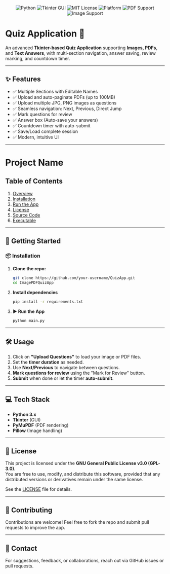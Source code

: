 <p align="center">
  <img src="https://img.shields.io/badge/Made%20with-Python%203.10-blue.svg" alt="Python">
  <img src="https://img.shields.io/badge/GUI-Tkinter-lightgrey.svg" alt="Tkinter GUI">
  <img src="https://img.shields.io/badge/License-MIT-brightgreen.svg" alt="MIT License">
  <img src="https://img.shields.io/badge/Platform-Windows%20%7C%20Linux-blueviolet.svg" alt="Platform">
  <img src="https://img.shields.io/badge/PDF%20Support-Yes-important.svg" alt="PDF Support">
  <img src="https://img.shields.io/badge/Image%20Support-Yes-critical.svg" alt="Image Support">
</p>

# Quiz Application 📝

An advanced **Tkinter-based Quiz Application** supporting **Images, PDFs**, and **Text Answers**, with multi-section navigation, answer saving, review marking, and countdown timer.

---

## ✨ Features

- ✅ Multiple Sections with Editable Names
- ✅ Upload and auto-paginate PDFs (up to 100MB)
- ✅ Upload multiple JPG, PNG images as questions
- ✅ Seamless navigation: Next, Previous, Direct Jump
- ✅ Mark questions for review
- ✅ Answer box (Auto-save your answers)
- ✅ Countdown timer with auto-submit
- ✅ Save/Load complete session
- ✅ Modern, intuitive UI


---

# Project Name

## Table of Contents
1. [Overview](#overview)
2. [Installation](#installation)
3. [Run the App](#run-the-app)
4. [License](LICENSE)
5. [Source Code](QUIZ_APP.py)
6. [Executable](Quiz.exe)


---

## 🚀 Getting Started

### 📦 Installation

1. **Clone the repo:**
   ```bash
   git clone https://github.com/your-username/QuizApp.git
   cd ImagePDFQuizApp

2. **Install dependencies**  
   ```bash
   pip install -r requirements.txt


3. **▶️ Run the App**  
   ```bash
   python main.py


---

## 🛠️ Usage

1. Click on **"Upload Questions"** to load your image or PDF files.  
2. Set the **timer duration** as needed.  
3. Use **Next/Previous** to navigate between questions.  
4. **Mark questions for review** using the "Mark for Review" button.  
5. **Submit** when done or let the timer **auto-submit**.


---

## 💻 Tech Stack

- **Python 3.x**
- **Tkinter** (GUI)
- **PyMuPDF** (PDF rendering)
- **Pillow** (Image handling)


---

## 📜 License  
This project is licensed under the **GNU General Public License v3.0 (GPL-3.0)**.  
You are free to use, modify, and distribute this software, provided that any distributed versions or derivatives remain under the same license.  

See the [LICENSE](LICENSE) file for details.

---

## 🤝 Contributing  
Contributions are welcome! Feel free to fork the repo and submit pull requests to improve the app.


---

## 📧 Contact
For suggestions, feedback, or collaborations, reach out via GitHub issues or pull requests.
